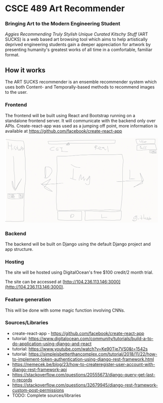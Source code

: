 # CSCE 489 Art Recommender

### Bringing Art to the Modern Engineering Student

_Aggies Recommending Truly Stylish Unique Curated Kitschy Stuff_ (ART SUCKS) is a web based art browsing tool which aims to help artistically deprived engineering students gain a deeper appreciation for artwork by presenting humanity's greatest works of all time in a comfortable, familiar format. 

## How it works

The ART SUCKS recommender is an ensemble recommender system which uses both Content- and Temporally-based methods to recommend images to the user. 

### Frontend

The frontend will be built using React and Bootstrap running on a standalone frontend server. It will communicate with the backend only over APIs. Create-react-app was used as a jumping off point, more information is available at https://github.com/facebook/create-react-app

![UI layout](./images/UI_Sketch.png)

### Backend

The backend will be built on Django using the default Django project and app structure.

### Hosting

The site will be hosted using DigitalOcean's free $100 credit/2 month trial.

The site can be accessed at [http://104.236.113.146:3000](http://104.236.113.146:3000).

### Feature generation

This will be done with some magic function involving CNNs.

### Sources/Libraries
* create-react-app - https://github.com/facebook/create-react-app
* tutorial: https://www.digitalocean.com/community/tutorials/build-a-to-do-application-using-django-and-react
* tutorial: https://www.youtube.com/watch?v=Ke90Tje7VS0&t=1542s
* tutorial: https://simpleisbetterthancomplex.com/tutorial/2018/11/22/how-to-implement-token-authentication-using-django-rest-framework.html
* https://nemecek.be/blog/23/how-to-createregister-user-account-with-django-rest-framework-api
* https://stackoverflow.com/questions/20555673/django-query-get-last-n-records
* https://stackoverflow.com/questions/32679945/django-rest-framework-custom-post-permissions
* TODO: Complete sources/libraries
